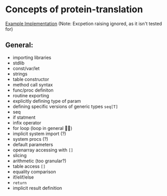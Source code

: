 # Concepts of protein-translation

[Example Implementation](https://github.com/exercism/nim/blob/master/exercises/protein-translation/example.nim)
(Note: Excpetion raising ignored, as it isn't tested for)

## General:

- importing libraries
- stdlib
- const/var/let
- strings
- table constructor
- method call syntax
- func/proc definiton
- routine exporting
- explicitly defining type of param
- defining specific versions of generic types `seq[T]`
- seq
- if statment
- infix operator
- for loop (loop in general :man_shrugging:)
- implicit system import (?)
- system procs (?)
- default parameters
- openarray accessing with `[]`
- slicing
- arithmetic (too granular?)
- table access `[]`
- equality comparison
- if/elif/else
- `return`
- implicit result definition

